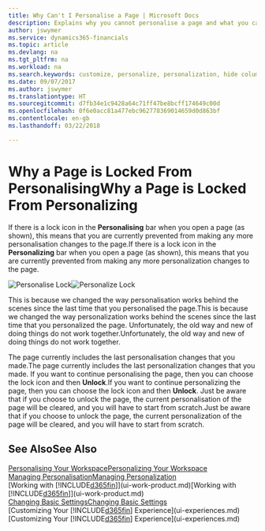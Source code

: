 ```yaml
---
title: Why Can't I Personalise a Page | Microsoft Docs
description: Explains why you cannot personalise a page and what you can do to unlock it so you can personalise it.
author: jswymer
ms.service: dynamics365-financials
ms.topic: article
ms.devlang: na
ms.tgt_pltfrm: na
ms.workload: na
ms.search.keywords: customize, personalize, personalization, hide columns, remove fields, move fields
ms.date: 09/07/2017
ms.author: jswymer
ms.translationtype: HT
ms.sourcegitcommit: d7fb34e1c9428a64c71ff47be8bcff174649c00d
ms.openlocfilehash: 0f6e0acc81a477ebc962778369014659d0d863bf
ms.contentlocale: en-gb
ms.lasthandoff: 03/22/2018

---
```

# <a name="why-a-page-is-locked-from-personalizing"></a><span data-ttu-id="5614a-103">Why a Page is Locked From Personalising</span><span class="sxs-lookup"><span data-stu-id="5614a-103">Why a Page is Locked From Personalizing</span></span>
<span data-ttu-id="5614a-104">If there is a lock icon in the **Personalising** bar when you open a page (as shown), this means that you are currently prevented from making any more personalisation changes to the page.</span><span class="sxs-lookup"><span data-stu-id="5614a-104">If there is a lock icon in the **Personalizing** bar when you open a page (as shown), this means that you are currently prevented from making any more personalization changes to the page.</span></span>

<span data-ttu-id="5614a-105">![Personalise Lock](media/personalization-locked.png "Personalise lock")</span><span class="sxs-lookup"><span data-stu-id="5614a-105">![Personalize Lock](media/personalization-locked.png "Personalize lock")</span></span>

<span data-ttu-id="5614a-106">This is because we changed the way personalisation works behind the scenes since the last time that you personalised the page.</span><span class="sxs-lookup"><span data-stu-id="5614a-106">This is because we changed the way personalization works behind the scenes since the last time that you personalized the page.</span></span> <span data-ttu-id="5614a-107">Unfortunately, the old way and new of doing things do not work together.</span><span class="sxs-lookup"><span data-stu-id="5614a-107">Unfortunately, the old way and new of doing things do not work together.</span></span>

<span data-ttu-id="5614a-108">The page currently includes the last personalisation changes that you made.</span><span class="sxs-lookup"><span data-stu-id="5614a-108">The page currently includes the last personalization changes that you made.</span></span> <span data-ttu-id="5614a-109">If you want to continue personalising the page, then you can choose the lock icon and then **Unlock**.</span><span class="sxs-lookup"><span data-stu-id="5614a-109">If you want to continue personalizing the page, then you can choose the lock icon and then **Unlock**.</span></span> <span data-ttu-id="5614a-110">Just be aware that if you choose to unlock the page, the current personalisation of the page will be cleared, and you will have to start from scratch.</span><span class="sxs-lookup"><span data-stu-id="5614a-110">Just be aware that if you choose to unlock the page, the current personalization of the page will be cleared, and you will have to start from scratch.</span></span>


## <a name="see-also"></a><span data-ttu-id="5614a-111">See Also</span><span class="sxs-lookup"><span data-stu-id="5614a-111">See Also</span></span>
[<span data-ttu-id="5614a-112">Personalising Your Workspace</span><span class="sxs-lookup"><span data-stu-id="5614a-112">Personalizing Your Workspace</span></span>](ui-personalization-manage.md)  
[<span data-ttu-id="5614a-113">Managing Personalisation</span><span class="sxs-lookup"><span data-stu-id="5614a-113">Managing Personalization</span></span>](ui-personalization-manage.md)  
<span data-ttu-id="5614a-114">[Working with [!INCLUDE[d365fin](includes/d365fin_md.md)]](ui-work-product.md)</span><span class="sxs-lookup"><span data-stu-id="5614a-114">[Working with [!INCLUDE[d365fin](includes/d365fin_md.md)]](ui-work-product.md)</span></span>  
[<span data-ttu-id="5614a-115">Changing Basic Settings</span><span class="sxs-lookup"><span data-stu-id="5614a-115">Changing Basic Settings</span></span>](ui-change-basic-settings.md)  
<span data-ttu-id="5614a-116">[Customizing Your [!INCLUDE[d365fin](includes/d365fin_md.md)] Experience](ui-experiences.md)</span><span class="sxs-lookup"><span data-stu-id="5614a-116">[Customizing Your [!INCLUDE[d365fin](includes/d365fin_md.md)] Experience](ui-experiences.md)</span></span>  

